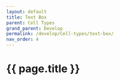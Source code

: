 ```yaml
---
layout: default
title: Text Box
parent: Cell Types
grand_parent: Develop
permalink: /develop/Cell-types/text-box/
nav_order: 4
---
```


# {{ page.title }}